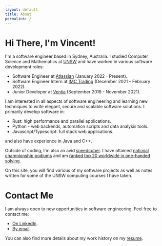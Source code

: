 ```yaml
---
layout: default
title: About
permalink: /
---
```


# Hi There, I'm Vincent!
I'm a software engineer based in Sydney, Australia. I studied Computer Science
and Mathematics at [UNSW](https://unsw.edu.au) and have worked in various software development roles:
- Software Engineer at [Atlassian](https://www.atlassian.com/) (January 2022 - Present).
- Software Engineer Intern at [IMC Trading](https://www.imc.com/ap/) (December 2021 - February 2022).
- Junior Developer at [Ventia](https://www.ventia.com/) (September 2019 - November 2021).

I am interested in all aspects of software engineering and learning new techniques to write elegant, secure and scalable software solutions. I primarily develop software in:
- Rust: high performance and parallel applications.
- Python - web backends, automation scripts and data analysis tools.
- Javascript/Typescript: full stack web applications.

and also have experience in Java and C++.

Outside of coding, I'm also an avid [speedcuber](https://www.worldcubeassociation.org/persons/2014WONG08). I have attained [national championship podiums](https://www.worldcubeassociation.org/persons/2014WONG08?tab=championship-podiums) and am [ranked top 20 worldwide in one-handed solving](https://www.worldcubeassociation.org/persons/2014WONG08?tab=results-by-event&event=333oh).

On this site, you will find various of my software projects as well as notes
written for some of the UNSW computing courses I have taken.

# Contact Me
I am always open to new opportunities in software engineering. Feel free to contact me:
- [On LinkedIn](https://www.linkedin.com/in/vincent-wc-wong/).
- [By email](mailto:vincent@vwong.dev).

You can also find more details about my work history on my [resume](https://vwong.dev/attachments/resume.pdf).
